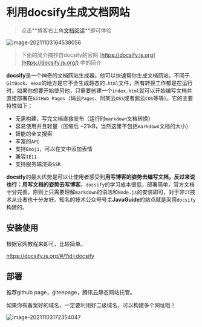 # 利用docsify生成文档网站

> 点击**博客右上角[文档阅读](https://doc.angyi.online/#/)**即可体验

![image-20211103164538056](https://pic-1300286858.cos.ap-nanjing.myqcloud.com/uPic/2021-11/image-20211103164538056.png)

> 下面的简介摘抄自docsify的官网 [https://docsify.js.org](https://docsify.js.org/) 中的简介

**docsify**是一个神奇的文档网站生成器。他可以快速帮你生成文档网站。不同于`GitBook`、`Hexo`的地方是它不会生成静态的`.html`文件，所有转换工作都是在运行时。如果你想要开始使用他，只需要创建一个`index.html`就可以开始编写文档并直接部署在`GitHub Pages`（码云`Pages`、阿某云`OSS`或者鹅云`COS`等等）。它的主要特性如下：

- 无需构建，写完文档直接发布（运行时`markdown`文档转换）
- 容易使用并且轻量（压缩后 ~21kB，当然这里不包括`markdown`文档的大小）
- 智能的全文搜索
- 丰富的`API`
- 支持`Emoji`，可以在文中添加表情
- 兼容`IE11`
- 支持服务端渲染`SSR`

**docsify**的最大优势是可以让使用者感受到**用写博客的姿势去编写文档，反过来说也行：用写文档的姿势去写博客**。`docsify`的学习成本很低，部署简单，官方文档十分完善，原则上只需要理解`markdown`的语法和`Node.js`的安装即可，对于非`IT`技术从业者也十分友好。知名的技术公众号号主**JavaGuide**的站点就是采用`docsify`构建的。

## 安装使用

根据官网教程来即可，比较简单。

https://docsify.js.org/#/?id=docsify

## 部署

推荐github page，giteepage，腾讯云静态网站托管。

如果你有备案好的域名，一定要利用好二级域名，可以构建多个网址哦！



![image-20211103172354047](https://pic-1300286858.cos.ap-nanjing.myqcloud.com/uPic/2021-11/image-20211103172354047.png)
